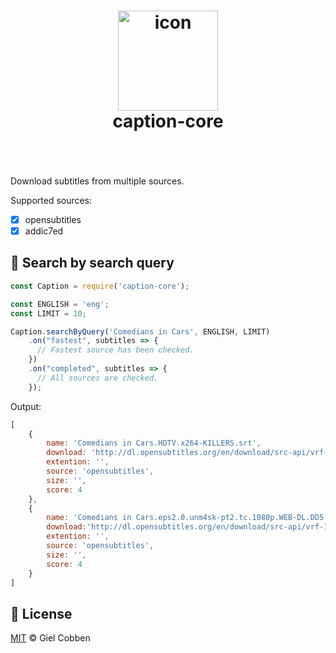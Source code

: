 <h1 align="center">
  <img src="https://getcaption.co/CaptionIcon.png" width="160" alt="icon"><br>
  caption-core
  <br>
  <br>
</h1>
<br>
Download subtitles from multiple sources.

Supported sources:
- [x] opensubtitles
- [x] addic7ed

## 🔎 Search by search query

```js
const Caption = require('caption-core');

const ENGLISH = 'eng';
const LIMIT = 10;

Caption.searchByQuery('Comedians in Cars', ENGLISH, LIMIT)
    .on("fastest", subtitles => {
      // Fastest source has been checked.
    })
    .on("completed", subtitles => {
      // All sources are checked.
    });
```

Output:

```js
[
    {
        name: 'Comedians in Cars.HDTV.x264-KILLERS.srt',
        download: 'http://dl.opensubtitles.org/en/download/src-api/vrf-19c90c5e/sid-NWi9,PbRu-XVfHuV1OQ5jEwcTHd/filead/1955263769',
        extention: '',
        source: 'opensubtitles',
        size: '',
        score: 4 
    },
    {
        name: 'Comedians in Cars.eps2.0.unm4sk-pt2.tc.1080p.WEB-DL.DD5.1.H264-NTb.srt',
        download:'http://dl.opensubtitles.org/en/download/src-api/vrf-19bc0c59/sid-NWi9,PbRu-XVfHuV1OQ5jEwcTHd/filead/1955264178',
        extention: '',
        source: 'opensubtitles',
        size: '',
        score: 4
    }
]
```

## 🔑 License

[MIT](https://github.com/gielcobben/Caption/blob/master/LICENSE) © Giel Cobben
